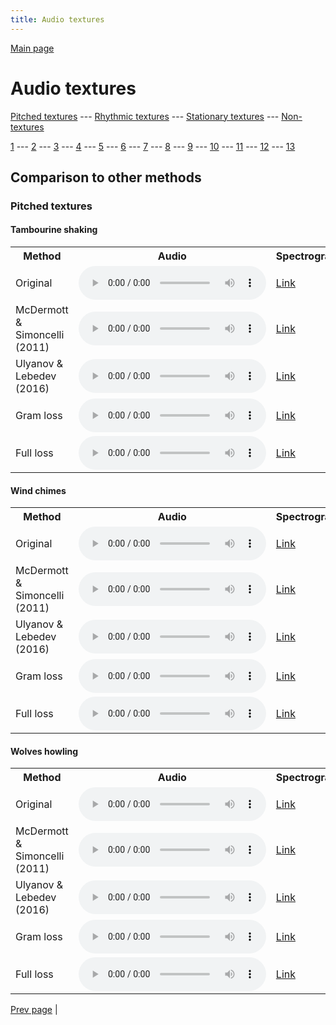 ```yaml
---
title: Audio textures
---
```


[Main page](/audio_textures/README.md)

# Audio textures

[Pitched textures](/audio_textures/pitched_textures/1/index.md) --- [Rhythmic textures](/audio_textures/rhythmic_textures/1/index.md) --- [Stationary textures](/audio_textures/stationary_textures/1/index.md) --- [Non-textures](/audio_textures/non_textures/1/index.md)

[1](/audio_textures/pitched_textures/1/index.md) --- [2](/audio_textures/pitched_textures/2/index.md) --- [3](/audio_textures/pitched_textures/3/index.md) --- [4](/audio_textures/pitched_textures/4/index.md) --- [5](/audio_textures/pitched_textures/5/index.md) --- [6](/audio_textures/pitched_textures/6/index.md) --- [7](/audio_textures/pitched_textures/7/index.md) --- [8](/audio_textures/pitched_textures/8/index.md) --- [9](/audio_textures/pitched_textures/9/index.md) --- [10](/audio_textures/pitched_textures/10/index.md) --- [11](/audio_textures/pitched_textures/11/index.md) --- [12](/audio_textures/pitched_textures/12/index.md) --- [13](/audio_textures/pitched_textures/13/index.md)

## Comparison to other methods

### Pitched textures

#### Tambourine shaking

<center>
<table>

<tr>
  <th>Method</th>
  <th>Audio</th>
  <th>Spectrogram</th>
</tr>

<tr>
<td>Original</td>
<td>
  <audio controls>
    <source src="/audio_textures/assets/baselines/original/Tambourine_shaking.ogg">
    <source src="/audio_textures/assets/baselines/original/Tambourine_shaking.mp3">
    <source src="/audio_textures/assets/baselines/original/Tambourine_shaking.wav">
  </audio>
</td>
<td>
  <a href="/audio_textures/assets/baselines/original/Tambourine_shaking.png">Link</a>
</td>
</tr>

<tr>
<td>McDermott & Simoncelli (2011)</td>
<td>
  <audio controls>
    <source src="/audio_textures/assets/baselines/mcdermott/Tambourine_shaking.ogg">
    <source src="/audio_textures/assets/baselines/mcdermott/Tambourine_shaking.mp3">
    <source src="/audio_textures/assets/baselines/mcdermott/Tambourine_shaking.wav">
  </audio>
</td>
<td>
  <a href="/audio_textures/assets/baselines/mcdermott/Tambourine_shaking.png">Link</a>
</td>
</tr>

<tr>
<td>Ulyanov & Lebedev (2016)</td>
<td>
  <audio controls>
    <source src="/audio_textures/assets/baselines/ulyanov/Tambourine_shaking.ogg">
    <source src="/audio_textures/assets/baselines/ulyanov/Tambourine_shaking.mp3">
    <source src="/audio_textures/assets/baselines/ulyanov/Tambourine_shaking.wav">
  </audio>
</td>
<td>
  <a href="/audio_textures/assets/baselines/ulyanov/Tambourine_shaking.png">Link</a>
</td>
</tr>

<tr>
<td>Gram loss</td>
<td>
  <audio controls>
    <source src="/audio_textures/assets/baselines/gram/Tambourine_shaking.ogg">
    <source src="/audio_textures/assets/baselines/gram/Tambourine_shaking.mp3">
    <source src="/audio_textures/assets/baselines/gram/Tambourine_shaking.wav">
  </audio>
</td>
<td>
  <a href="/audio_textures/assets/baselines/gram/Tambourine_shaking.png">Link</a>
</td>
</tr>

<tr>
<td>Full loss</td>
<td>
  <audio controls>
    <source src="/audio_textures/assets/baselines/full_loss/Tambourine_shaking.ogg">
    <source src="/audio_textures/assets/baselines/full_loss/Tambourine_shaking.mp3">
    <source src="/audio_textures/assets/baselines/full_loss/Tambourine_shaking.wav">
  </audio>
</td>
<td>
  <a href="/audio_textures/assets/baselines/full_loss/Tambourine_shaking.png">Link</a>
</td>
</tr>

</table>
</center>

#### Wind chimes

<center>
<table>

<tr>
  <th>Method</th>
  <th>Audio</th>
  <th>Spectrogram</th>
</tr>

<tr>
<td>Original</td>
<td>
  <audio controls>
    <source src="/audio_textures/assets/baselines/original/Wind_chimes.ogg">
    <source src="/audio_textures/assets/baselines/original/Wind_chimes.mp3">
    <source src="/audio_textures/assets/baselines/original/Wind_chimes.wav">
  </audio>
</td>
<td>
  <a href="/audio_textures/assets/baselines/original/Wind_chimes.png">Link</a>
</td>
</tr>

<tr>
<td>McDermott & Simoncelli (2011)</td>
<td>
  <audio controls>
    <source src="/audio_textures/assets/baselines/mcdermott/Wind_chimes.ogg">
    <source src="/audio_textures/assets/baselines/mcdermott/Wind_chimes.mp3">
    <source src="/audio_textures/assets/baselines/mcdermott/Wind_chimes.wav">
  </audio>
</td>
<td>
  <a href="/audio_textures/assets/baselines/mcdermott/Wind_chimes.png">Link</a>
</td>
</tr>

<tr>
<td>Ulyanov & Lebedev (2016)</td>
<td>
  <audio controls>
    <source src="/audio_textures/assets/baselines/ulyanov/Wind_chimes.ogg">
    <source src="/audio_textures/assets/baselines/ulyanov/Wind_chimes.mp3">
    <source src="/audio_textures/assets/baselines/ulyanov/Wind_chimes.wav">
  </audio>
</td>
<td>
  <a href="/audio_textures/assets/baselines/ulyanov/Wind_chimes.png">Link</a>
</td>
</tr>

<tr>
<td>Gram loss</td>
<td>
  <audio controls>
    <source src="/audio_textures/assets/baselines/gram/Wind_chimes.ogg">
    <source src="/audio_textures/assets/baselines/gram/Wind_chimes.mp3">
    <source src="/audio_textures/assets/baselines/gram/Wind_chimes.wav">
  </audio>
</td>
<td>
  <a href="/audio_textures/assets/baselines/gram/Wind_chimes.png">Link</a>
</td>
</tr>

<tr>
<td>Full loss</td>
<td>
  <audio controls>
    <source src="/audio_textures/assets/baselines/full_loss/Wind_chimes.ogg">
    <source src="/audio_textures/assets/baselines/full_loss/Wind_chimes.mp3">
    <source src="/audio_textures/assets/baselines/full_loss/Wind_chimes.wav">
  </audio>
</td>
<td>
  <a href="/audio_textures/assets/baselines/full_loss/Wind_chimes.png">Link</a>
</td>
</tr>

</table>
</center>

#### Wolves howling

<center>
<table>

<tr>
  <th>Method</th>
  <th>Audio</th>
  <th>Spectrogram</th>
</tr>

<tr>
<td>Original</td>
<td>
  <audio controls>
    <source src="/audio_textures/assets/baselines/original/Wolves_howling.ogg">
    <source src="/audio_textures/assets/baselines/original/Wolves_howling.mp3">
    <source src="/audio_textures/assets/baselines/original/Wolves_howling.wav">
  </audio>
</td>
<td>
  <a href="/audio_textures/assets/baselines/original/Wolves_howling.png">Link</a>
</td>
</tr>

<tr>
<td>McDermott & Simoncelli (2011)</td>
<td>
  <audio controls>
    <source src="/audio_textures/assets/baselines/mcdermott/Wolves_howling.ogg">
    <source src="/audio_textures/assets/baselines/mcdermott/Wolves_howling.mp3">
    <source src="/audio_textures/assets/baselines/mcdermott/Wolves_howling.wav">
  </audio>
</td>
<td>
  <a href="/audio_textures/assets/baselines/mcdermott/Wolves_howling.png">Link</a>
</td>
</tr>

<tr>
<td>Ulyanov & Lebedev (2016)</td>
<td>
  <audio controls>
    <source src="/audio_textures/assets/baselines/ulyanov/Wolves_howling.ogg">
    <source src="/audio_textures/assets/baselines/ulyanov/Wolves_howling.mp3">
    <source src="/audio_textures/assets/baselines/ulyanov/Wolves_howling.wav">
  </audio>
</td>
<td>
  <a href="/audio_textures/assets/baselines/ulyanov/Wolves_howling.png">Link</a>
</td>
</tr>

<tr>
<td>Gram loss</td>
<td>
  <audio controls>
    <source src="/audio_textures/assets/baselines/gram/Wolves_howling.ogg">
    <source src="/audio_textures/assets/baselines/gram/Wolves_howling.mp3">
    <source src="/audio_textures/assets/baselines/gram/Wolves_howling.wav">
  </audio>
</td>
<td>
  <a href="/audio_textures/assets/baselines/gram/Wolves_howling.png">Link</a>
</td>
</tr>

<tr>
<td>Full loss</td>
<td>
  <audio controls>
    <source src="/audio_textures/assets/baselines/full_loss/Wolves_howling.ogg">
    <source src="/audio_textures/assets/baselines/full_loss/Wolves_howling.mp3">
    <source src="/audio_textures/assets/baselines/full_loss/Wolves_howling.wav">
  </audio>
</td>
<td>
  <a href="/audio_textures/assets/baselines/full_loss/Wolves_howling.png">Link</a>
</td>
</tr>

</table>
</center>

[Prev page](/audio_textures/pitched_textures/1/index.md) | 